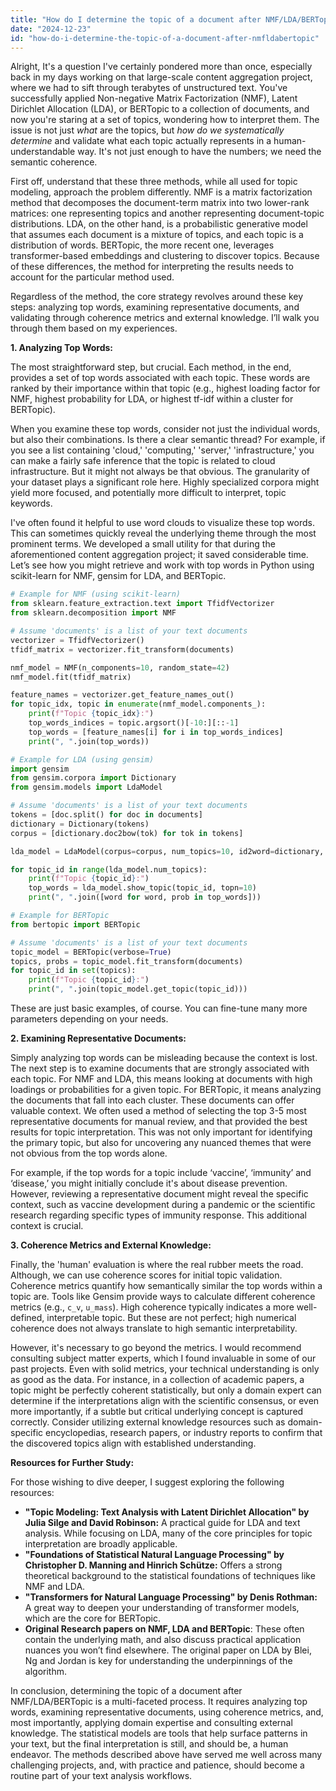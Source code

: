 ```yaml
---
title: "How do I determine the topic of a document after NMF/LDA/BERTopic?"
date: "2024-12-23"
id: "how-do-i-determine-the-topic-of-a-document-after-nmfldabertopic"
---
```


Alright,  It's a question I've certainly pondered more than once, especially back in my days working on that large-scale content aggregation project, where we had to sift through terabytes of unstructured text. You've successfully applied Non-negative Matrix Factorization (NMF), Latent Dirichlet Allocation (LDA), or BERTopic to a collection of documents, and now you're staring at a set of topics, wondering how to interpret them. The issue is not just *what* are the topics, but *how do we systematically determine* and validate what each topic actually represents in a human-understandable way. It's not just enough to have the numbers; we need the semantic coherence.

First off, understand that these three methods, while all used for topic modeling, approach the problem differently. NMF is a matrix factorization method that decomposes the document-term matrix into two lower-rank matrices: one representing topics and another representing document-topic distributions. LDA, on the other hand, is a probabilistic generative model that assumes each document is a mixture of topics, and each topic is a distribution of words. BERTopic, the more recent one, leverages transformer-based embeddings and clustering to discover topics. Because of these differences, the method for interpreting the results needs to account for the particular method used.

Regardless of the method, the core strategy revolves around these key steps: analyzing top words, examining representative documents, and validating through coherence metrics and external knowledge. I’ll walk you through them based on my experiences.

**1. Analyzing Top Words:**

The most straightforward step, but crucial. Each method, in the end, provides a set of top words associated with each topic. These words are ranked by their importance within that topic (e.g., highest loading factor for NMF, highest probability for LDA, or highest tf-idf within a cluster for BERTopic).

When you examine these top words, consider not just the individual words, but also their combinations. Is there a clear semantic thread? For example, if you see a list containing 'cloud,' 'computing,' 'server,' 'infrastructure,' you can make a fairly safe inference that the topic is related to cloud infrastructure. But it might not always be that obvious. The granularity of your dataset plays a significant role here. Highly specialized corpora might yield more focused, and potentially more difficult to interpret, topic keywords.

I've often found it helpful to use word clouds to visualize these top words. This can sometimes quickly reveal the underlying theme through the most prominent terms. We developed a small utility for that during the aforementioned content aggregation project; it saved considerable time. Let’s see how you might retrieve and work with top words in Python using scikit-learn for NMF, gensim for LDA, and BERTopic.

```python
# Example for NMF (using scikit-learn)
from sklearn.feature_extraction.text import TfidfVectorizer
from sklearn.decomposition import NMF

# Assume 'documents' is a list of your text documents
vectorizer = TfidfVectorizer()
tfidf_matrix = vectorizer.fit_transform(documents)

nmf_model = NMF(n_components=10, random_state=42)
nmf_model.fit(tfidf_matrix)

feature_names = vectorizer.get_feature_names_out()
for topic_idx, topic in enumerate(nmf_model.components_):
    print(f"Topic {topic_idx}:")
    top_words_indices = topic.argsort()[-10:][::-1]
    top_words = [feature_names[i] for i in top_words_indices]
    print(", ".join(top_words))
```

```python
# Example for LDA (using gensim)
import gensim
from gensim.corpora import Dictionary
from gensim.models import LdaModel

# Assume 'documents' is a list of your text documents
tokens = [doc.split() for doc in documents]
dictionary = Dictionary(tokens)
corpus = [dictionary.doc2bow(tok) for tok in tokens]

lda_model = LdaModel(corpus=corpus, num_topics=10, id2word=dictionary, random_state=42)

for topic_id in range(lda_model.num_topics):
    print(f"Topic {topic_id}:")
    top_words = lda_model.show_topic(topic_id, topn=10)
    print(", ".join([word for word, prob in top_words]))
```

```python
# Example for BERTopic
from bertopic import BERTopic

# Assume 'documents' is a list of your text documents
topic_model = BERTopic(verbose=True)
topics, probs = topic_model.fit_transform(documents)
for topic_id in set(topics):
    print(f"Topic {topic_id}:")
    print(", ".join(topic_model.get_topic(topic_id)))
```

These are just basic examples, of course. You can fine-tune many more parameters depending on your needs.

**2. Examining Representative Documents:**

Simply analyzing top words can be misleading because the context is lost. The next step is to examine documents that are strongly associated with each topic. For NMF and LDA, this means looking at documents with high loadings or probabilities for a given topic. For BERTopic, it means analyzing the documents that fall into each cluster. These documents can offer valuable context. We often used a method of selecting the top 3-5 most representative documents for manual review, and that provided the best results for topic interpretation. This was not only important for identifying the primary topic, but also for uncovering any nuanced themes that were not obvious from the top words alone.

For example, if the top words for a topic include ‘vaccine’, ‘immunity’ and ‘disease,’ you might initially conclude it's about disease prevention. However, reviewing a representative document might reveal the specific context, such as vaccine development during a pandemic or the scientific research regarding specific types of immunity response. This additional context is crucial.

**3. Coherence Metrics and External Knowledge:**

Finally, the 'human' evaluation is where the real rubber meets the road. Although, we can use coherence scores for initial topic validation. Coherence metrics quantify how semantically similar the top words within a topic are. Tools like Gensim provide ways to calculate different coherence metrics (e.g., `c_v`, `u_mass`). High coherence typically indicates a more well-defined, interpretable topic. But these are not perfect; high numerical coherence does not always translate to high semantic interpretability.

However, it's necessary to go beyond the metrics. I would recommend consulting subject matter experts, which I found invaluable in some of our past projects. Even with solid metrics, your technical understanding is only as good as the data. For instance, in a collection of academic papers, a topic might be perfectly coherent statistically, but only a domain expert can determine if the interpretations align with the scientific consensus, or even more importantly, if a subtle but critical underlying concept is captured correctly. Consider utilizing external knowledge resources such as domain-specific encyclopedias, research papers, or industry reports to confirm that the discovered topics align with established understanding.

**Resources for Further Study:**

For those wishing to dive deeper, I suggest exploring the following resources:

*   **"Topic Modeling: Text Analysis with Latent Dirichlet Allocation" by Julia Silge and David Robinson:** A practical guide for LDA and text analysis. While focusing on LDA, many of the core principles for topic interpretation are broadly applicable.
*   **"Foundations of Statistical Natural Language Processing" by Christopher D. Manning and Hinrich Schütze:** Offers a strong theoretical background to the statistical foundations of techniques like NMF and LDA.
*   **"Transformers for Natural Language Processing" by Denis Rothman:** A great way to deepen your understanding of transformer models, which are the core for BERTopic.
*   **Original Research papers on NMF, LDA and BERTopic**: These often contain the underlying math, and also discuss practical application nuances you won’t find elsewhere. The original paper on LDA by Blei, Ng and Jordan is key for understanding the underpinnings of the algorithm.

In conclusion, determining the topic of a document after NMF/LDA/BERTopic is a multi-faceted process. It requires analyzing top words, examining representative documents, using coherence metrics, and, most importantly, applying domain expertise and consulting external knowledge. The statistical models are tools that help surface patterns in your text, but the final interpretation is still, and should be, a human endeavor. The methods described above have served me well across many challenging projects, and, with practice and patience, should become a routine part of your text analysis workflows.
